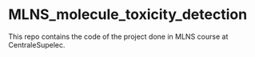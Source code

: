 # MLNS_molecule_toxicity_detection
This repo contains the code of the project done in MLNS course at CentraleSupelec.

